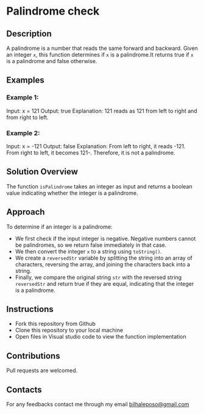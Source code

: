 # Palindrome check
## Description
A palindrome is a number that reads the same forward and backward.
Given an integer `x`, this function determines if `x` is a palindrome.It returns true if `x` is a palindrome and false otherwise.
## Examples
### Example 1:
Input: x = 121
Output: true
Explanation: 121 reads as 121 from left to right and from right to left.

### Example 2:
Input: x = -121
Output: false
Explanation: From left to right, it reads -121. From right to left, it becomes 121-. Therefore, it is not a palindrome.
## Solution Overview
The function `isPalindrome` takes an integer as input and returns a boolean value indicating whether the integer is a palindrome.
## Approach
To determine if an integer is a palindrome:
* We first check if the input integer is negative. Negative numbers cannot be palindromes, so we return false immediately in that case.
* We then convert the integer `x` to a string using `toString()`.
* We create a `reversedStr` variable by splitting the string into an array of characters, reversing the array, and joining the characters back into a string.
* Finally, we compare the original string `str` with the reversed string `reversedStr` and return true if they are equal, indicating that the integer is a palindrome.

## Instructions
* Fork this repository from Github
* Clone this repository to your local machine
* Open files in Visual studio code to view the function implementation
## Contributions
Pull requests are welcomed.
## Contacts
For any feedbacks contact me through my email bilhaleposo@gmail.com